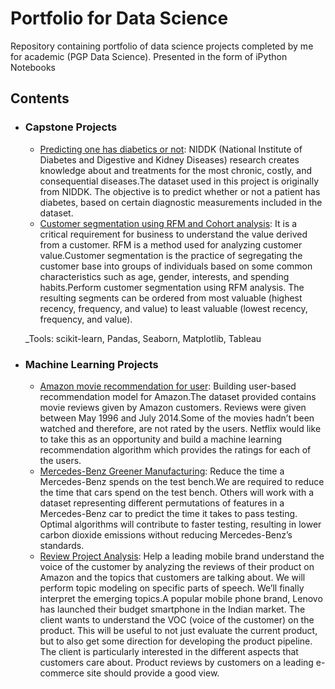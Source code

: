 # Portfolio for Data Science
Repository containing portfolio of data science projects completed by me for academic (PGP Data Science). Presented in the form of iPython Notebooks

## Contents

- ### Capstone Projects

	- [Predicting one has diabetics or not](https://github.com/sayarsamanta/Data-Science-Projects/blob/main/Healthcare%20Diabetics/healthcare_pgp_sayar_samanta.ipynb): NIDDK (National Institute of Diabetes and Digestive and Kidney Diseases) research creates knowledge about and treatments for the most chronic, costly, and consequential diseases.The dataset used in this project is originally from NIDDK. The objective is to predict whether or not a patient has diabetes, based on certain diagnostic measurements included in the dataset.
	- [Customer segmentation using RFM and Cohort analysis](https://github.com/sayarsamanta/Data-Science-Projects/blob/main/Retail%20Analysys/retail_sayar_pgp_capstone.ipynb): It is a critical requirement for business to understand the value derived from a customer. RFM is a method used for analyzing customer value.Customer segmentation is the practice of segregating the customer base into groups of individuals based on some common characteristics such as age, gender, interests, and spending habits.Perform customer segmentation using RFM analysis. The resulting segments can be ordered from most valuable (highest recency, frequency, and value) to least valuable (lowest recency, frequency, and value).

	_Tools: scikit-learn, Pandas, Seaborn, Matplotlib, Tableau

- ### Machine Learning Projects
	- [Amazon movie recommendation for user](https://github.com/sayarsamanta/Data-Science-Projects/blob/main/Amazon%20Recommendation/RecommendationExample.ipynb): Building user-based recommendation model for Amazon.The dataset provided contains movie reviews given by Amazon customers. Reviews were given between May 1996 and July 2014.Some of the movies hadn’t been watched and therefore, are not rated by the users. Netflix would like to take this as an opportunity and build a machine learning recommendation algorithm which provides the ratings for each of the users.
 	- [Mercedes-Benz Greener Manufacturing](https://github.com/sayarsamanta/Data-Science-Projects/blob/main/Mercedes%20Benz/Mercedes-Benz%20Greener%20Manufacturing%20Sayar%20Samanta.ipynb): Reduce the time a Mercedes-Benz spends on the test bench.We are required to reduce the time that cars spend on the test bench. Others will work with a dataset representing different permutations of features in a Mercedes-Benz car to predict the time it takes to pass testing. Optimal algorithms will contribute to faster testing, resulting in lower carbon dioxide emissions without reducing Mercedes-Benz’s standards.
 	- [Review Project Analysis](https://github.com/sayarsamanta/Data-Science-Projects/blob/main/Review%20Project%20Analysis/K8ReviewLDA_Sayar_Samanta.ipynb):
Help a leading mobile brand understand the voice of the customer by analyzing the reviews of their product on Amazon and the topics that customers are talking about. We will perform topic modeling on specific parts of speech. We’ll finally interpret the emerging topics.A popular mobile phone brand, Lenovo has launched their budget smartphone in the Indian market. The client wants to understand the VOC (voice of the customer) on the product. This will be useful to not just evaluate the current product, but to also get some direction for developing the product pipeline. The client is particularly interested in the different aspects that customers care about. Product reviews by customers on a leading e-commerce site should provide a good view. 

